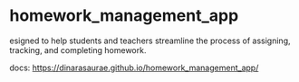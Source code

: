 # homework_management_app
esigned to help students and teachers streamline the process of assigning, tracking, and completing homework.

docs: https://dinarasaurae.github.io/homework_management_app/

